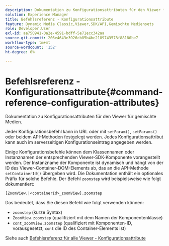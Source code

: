 ```yaml
---
description: Dokumentation zu Konfigurationsattributen für den Viewer für gemischte Medien.
solution: Experience Manager
title: Befehlsreferenz - Konfigurationsattribute
feature: Dynamic Media Classic,Viewer,SDK/API,Gemischte Mediensets
role: Developer,User
exl-id: aa750941-0a2e-4591-bdff-5e71ecc342aa
source-git-commit: 206e4643e3926cb85b4be2189743578f88180be7
workflow-type: tm+mt
source-wordcount: '152'
ht-degree: 0%

---
```


# Befehlsreferenz - Konfigurationsattribute{#command-reference-configuration-attributes}

Dokumentation zu Konfigurationsattributen für den Viewer für gemischte Medien.

Jeder Konfigurationsbefehl kann in URL oder mit `setParam()`, `setParams()` oder beidem API-Methoden festgelegt werden. Jedes Konfigurationsattribut kann auch im serverseitigen Konfigurationseintrag angegeben werden.

Einige Konfigurationsbefehle können dem Klassennamen oder Instanznamen der entsprechenden Viewer-SDK-Komponente vorangestellt werden. Der Instanzname der Komponente ist dynamisch und hängt von der ID des Viewer-Container-DOM-Elements ab, das an die API-Methode `setContainerId()` übergeben wird. Die Dokumentation enthält ein optionales Präfix für solche Befehle. Der Befehl `zoomstep` wird beispielsweise wie folgt dokumentiert:

`[ZoomView.|<containerId>_zoomView].zoomstep`

Das bedeutet, dass Sie diesen Befehl wie folgt verwenden können:

* `zoomstep` (kurze Syntax)
* `ZoomView.zoomstep` (qualifiziert mit dem Namen der Komponentenklasse)
* `cont_zoomView.zoomstep` (qualifiziert mit Komponenten-ID, vorausgesetzt,  `cont` die ID des Container-Elements ist)

Siehe auch [Befehlsreferenz für alle Viewer - Konfigurationsattribute](../../../r-html5-viewer-20-cmdref-configattrib/r-html5-viewer-20-cmdref-configattrib.md#concept-850e0f2c49b949deb7cfbfd330d329bd)
